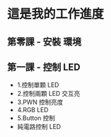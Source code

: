 # 這是我的工作進度
## 第零課 - 安裝 環境

## 第一課 - 控制 LED 
 - 1.控制單顆 LED
 - 2.控制兩顆 LED 交互亮
 - 3.PWN 控制亮度
 - 4.RGB LED
 - 5.Button 控制
 - 純電路控制 LED
